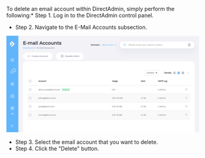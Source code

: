 To delete an email account within DirectAdmin, simply perform the following:* Step 1. Log in to the DirectAdmin control panel.
* Step 2. Navigate to the E-Mail Accounts subsection.

![DirectAdmin MySQL Management](/kb-images/directadmin/directadmin-email-accounts.png)

* Step 3. Select the email account that you want to delete.
* Step 4. Click the "Delete" button.
